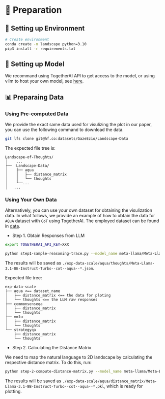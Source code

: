 # 🔧 Preparation

## 🐍 Setting up Environment

```bash
# Create environment
conda create -n landscape python=3.10
pip3 install -r requirements.txt
```

## 🤖 Setting up Model

We recommand using TogetherAI API to get access to the model, or using vllm to host your own model, see [here](res/setup_model.md).

## 📊 Preparaing Data

### Using Pre-computed Data

We provide the exact same data used for visulizing the plot in our paper, you can use the following command to download the data.

```bash
git lfs clone git@hf.co:datasets/GazeEzio/Landscape-Data
```

The expected file tree is:

```
Landscape-of-Thoughts/
│    ...
├──  Landscape-Data/
│    ├── aqua
│    │   ├── distance_matrix
│    │   └── thoughts
│    └──...
│   ...
```

### Using Your Own Data

Alternatively, you can use your own dataset for obtaining the visulization data.
In what follows, we provide an example of how to obtain the data for `AQuA` dataset with `CoT` using TogetherAI. The employed dataset can be found in [data](./data).

- Step 1. Obtain Responses from LLM

```bash
export TOGETHERAI_API_KEY=XXX

python step1-sample-reasoning-trace.py --model_name meta-llama/Meta-Llama-3.1-8B-Instruct-Turbo --dataset_name aqua --dataset_path data/aqua.jsonl --method cot
```

The results will be saved as `./exp-data-scale/aqua/thoughts/Meta-Llama-3.1-8B-Instruct-Turbo--cot--aqua--*.json`.

Expected file tree:

```
exp-data-scale
├── aqua <== dataset_name
│   ├── distance_matrix <== the data for ploting
│   └── thoughts <== the LLM raw responses
├── commonsenseqa
│   ├── distance_matrix
│   └── thoughts
├── mmlu
│   ├── distance_matrix
│   └── thoughts
└── strategyqa
    ├── distance_matrix
    └── thoughts
```

- Step 2. Calculating the Distance Matrix

We need to map the natural language to 2D landscape by calculating the respective distance matrix. To do this, run:

```bash
python step-2-compute-distance-matrix.py --model_name meta-llama/Meta-Llama-3.1-8B-Instruct-Turbo --dataset_name aqua --dataset_path data/aqua.jsonl --method cot
```

The results will be saved as `./exp-data-scale/aqua/distance_matrix/Meta-Llama-3.1-8B-Instruct-Turbo--cot--aqua--*.pkl`, which is ready for plotting.
